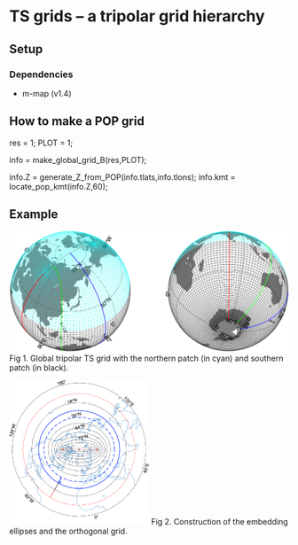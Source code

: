 # TS grids – a tripolar grid hierarchy

## Setup
### Dependencies
* m-map (v1.4)

## How to make a POP grid

res = 1;
PLOT = 1;

info = make_global_grid_B(res,PLOT);

info.Z = generate_Z_from_POP(info.tlats,info.tlons);
info.kmt = locate_pop_kmt(info.Z,60);

## Example

![Fig 1. Global tripolar TS grid](result/globalTSgrid.png)
Fig 1. Global tripolar TS grid with the northern patch (in cyan) and southern patch (in black).


<img src="result/ellipses.png" width=50% height=50%>
Fig 2. Construction of the embedding ellipses and the orthogonal grid.
